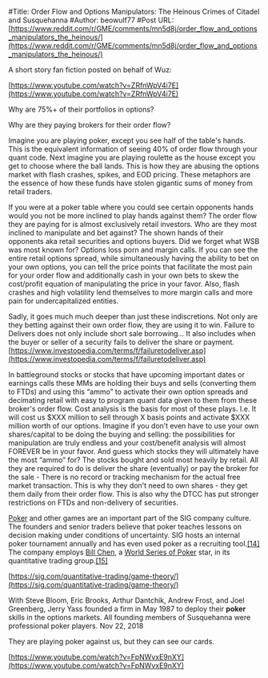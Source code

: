 #Title: Order Flow and Options Manipulators: The Heinous Crimes of Citadel and Susquehanna
#Author: beowulf77
#Post URL: [https://www.reddit.com/r/GME/comments/mn5d8j/order_flow_and_options_manipulators_the_heinous/](https://www.reddit.com/r/GME/comments/mn5d8j/order_flow_and_options_manipulators_the_heinous/)


A short story fan fiction posted on behalf of Wuz:

[https://www.youtube.com/watch?v=ZRfnWpV4i7E](https://www.youtube.com/watch?v=ZRfnWpV4i7E)

Why are 75%+ of their portfolios in options?

Why are they paying brokers for their order flow?

Imagine you are playing poker, except you see half of the table's hands. This is the equivalent information of seeing 40% of order flow through your quant code. Next imagine you are playing roulette as the house except you get to choose where the ball lands. This is how they are abusing the options market with flash crashes, spikes, and EOD pricing. These metaphors are the essence of how these funds have stolen gigantic sums of money from retail traders.

If you were at a poker table where you could see certain opponents hands would you not be more inclined to play hands against them? The order flow they are paying for is almost exclusively retail investors. Who are they most inclined to manipulate and bet against? The shown hands of their opponents aka retail securities and options buyers. Did we forget what WSB was most known for? Options loss porn and margin calls. If you can see the entire retail options spread, while simultaneously having the ability to bet on your own options, you can tell the price points that facilitate the most pain for your order flow and additionally cash in your own bets to skew the cost/profit equation of manipulating the price in your favor. Also, flash crashes and high volatility lend themselves to more margin calls and more pain for undercapitalized entities.

Sadly, it goes much much deeper than just these indiscretions. Not only are they betting against their own order flow, they are using it to win. Failure to Delivers does not only include short sale borrowing… It also includes when the buyer or seller of a security fails to deliver the share or payment. [https://www.investopedia.com/terms/f/failuretodeliver.asp](https://www.investopedia.com/terms/f/failuretodeliver.asp)

In battleground stocks or stocks that have upcoming important dates or earnings calls these MMs are holding their buys and sells (converting them to FTDs) and using this “ammo” to activate their own option spreads and decimating retail with easy to program quant data given to them from these broker's order flow. Cost analysis is the basis for most of these plays. I.e. It will cost us $XXX million to sell through X basis points and activate $XXX million worth of our options. Imagine if you don’t even have to use your own shares/capital to be doing the buying and selling: the possibilities for manipulation are truly endless and your cost/benefit analysis will almost FOREVER be in your favor. And guess which stocks they will ultimately have the most “ammo” for? The stocks bought and sold most heavily by retail. All they are required to do is deliver the share (eventually) or pay the broker for the sale - There is no record or tracking mechanism for the actual free market transaction. This is why they don't need to own shares - they get them daily from their order flow. This is also why the DTCC has put stronger restrictions on FTDs and non-delivery of securities.

[Poker](https://en.wikipedia.org/wiki/Poker) and other games are an important part of the SIG company culture. The founders and senior traders believe that poker teaches lessons on decision making under conditions of uncertainty. SIG hosts an internal poker tournament annually and has even used poker as a recruiting tool.[\[14\]](https://en.wikipedia.org/wiki/Susquehanna_International_Group#cite_note-14) The company employs [Bill Chen](https://en.wikipedia.org/wiki/Bill_Chen), a [World Series of Poker](https://en.wikipedia.org/wiki/World_Series_of_Poker) star, in its quantitative trading group.[\[15\]](https://en.wikipedia.org/wiki/Susquehanna_International_Group#cite_note-15)

[https://sig.com/quantitative-trading/game-theory/](https://sig.com/quantitative-trading/game-theory/)

With Steve Bloom, Eric Brooks, Arthur Dantchik, Andrew Frost, and Joel Greenberg, Jerry Yass founded a firm in May 1987 to deploy their **poker** skills in the options markets. All founding members of Susquehanna were professional poker players. Nov 22, 2018

They are playing poker against us, but they can see our cards.

[https://www.youtube.com/watch?v=FpNWvxE9nXY](https://www.youtube.com/watch?v=FpNWvxE9nXY)